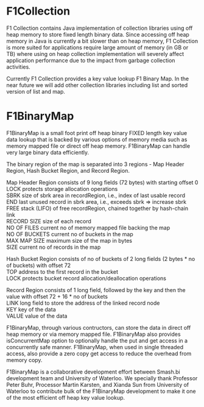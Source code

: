 # F1Collection
F1 Collection contains Java implementation of collection libraries using off heap memory to store fixed length binary data. Since accessing off heap memory in Java is currently a bit slower than on heap memory, F1 Collection is more suited for applications require large amount of memory (in GB or TB) where using on heap collection implementation will severely affect application performance due to the impact from garbage collection activities.

Currently F1 Collection provides a key value lookup F1 Binary Map. In the near future we will add other collection libraries including list and sorted version of list and map.

# F1BinaryMap

F1BinaryMap is a small foot print off heap binary FIXED length key value data lookup
that is backed by various options of memory media such as memory mapped file or direct off heap memory. 
F1BinaryMap can handle very large binary data efficiently.

The binary region of the map is separated into
3 regions - Map Header Region, Hash Bucket Region, and Record Region.

Map Header Region consists of 9 long fields (72 bytes) with starting offset 0  
LOCK protects storage allocation operations  
SBRK size of sbrk area in recordRegion, i.e., index of last usable record  
END last unused record in sbrk area, i.e., exceeds sbrk => increase sbrk  
FREE stack (LIFO) of free recordRegion, chained together by hash-chain link  
RECORD SIZE size of each record  
NO OF FILES current no of memory mapped file backing the map  
NO OF BUCKETS current no of buckets in the map  
MAX MAP SIZE maximum size of the map in bytes  
SIZE current no of records in the map  

Hash Bucket Region consists of no of buckets of 2 long fields (2 bytes * no of buckets) with offset 72  
TOP address to the first record in the bucket  
LOCK protects bucket record allocation/deallocation operations  
 
Record Region consists of 1 long field, followed by the key and then the value with offset 72 + 16 * no of buckets  
LINK long field to store the address of the linked record node  
KEY key of the data  
VALUE value of the data 

F1BinaryMap, through various contructors, can store the data in direct off heap memory or via memory mapped file. F1BinaryMap also provides isConcurrentMap option to optionally handle the put and get access in a concurrently safe manner. F1BinaryMap, when used in single threaded access, also provide a zero copy get access to reduce the overhead from memory copy.

F1BinaryMap is a collaborative development effort between Smash.bi development team and University of Waterloo. We specially thank Professor Peter Buhr, Processor Martin Karsten, and Xianda Sun from University of Waterloo to contribute bulk of the F1BinaryMap development to make it one of the most efficient off heap key value lookup.
